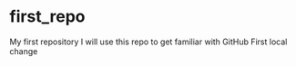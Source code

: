 # first_repo
My first repository
I will use this repo to get familiar with GitHub
First local change